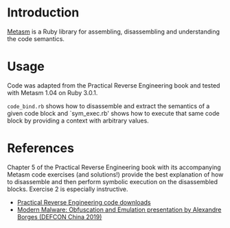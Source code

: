 # Introduction

[Metasm](https://github.com/jjyg/metasm/) is a Ruby library for assembling,
disassembling and understanding the code semantics.

# Usage

Code was adapted from the Practical Reverse Engineering book and tested with
Metasm 1.04 on Ruby 3.0.1.

`code_bind.rb` shows how to disassemble and extract the semantics of a given code
block and `sym_exec.rb' shows how to execute that same code block by providing
a context with arbitrary values.

# References

Chapter 5 of the Practical Reverse Engineering book with its accompanying Metasm
code exercises (and solutions!) provide the best explanation of how to disassemble
and then perform symbolic execution on the disassembled blocks. Exercise 2 is
especially instructive.

- [Practical Reverse Engineering code downloads](https://www.wiley.com/en-us/Practical+Reverse+Engineering%3A+x86%2C+x64%2C+ARM%2C+Windows+Kernel%2C+Reversing+Tools%2C+and+Obfuscation-p-9781118787311)
- [Modern Malware: Obfuscation and Emulation presentation by Alexandre Borges (DEFCON China 2019)](www.blackstormsecurity.com/docs/DEFCON_CHINA_ALEXANDRE.pdf#page=37)
